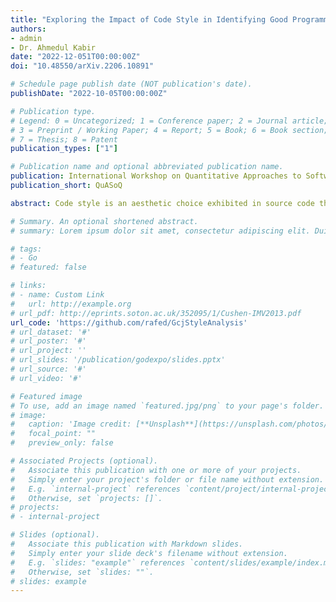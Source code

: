 ```yaml
---
title: "Exploring the Impact of Code Style in Identifying Good Programmers"
authors:
- admin
- Dr. Ahmedul Kabir
date: "2022-12-051T00:00:00Z"
doi: "10.48550/arXiv.2206.10891"

# Schedule page publish date (NOT publication's date).
publishDate: "2022-10-05T00:00:00Z"

# Publication type.
# Legend: 0 = Uncategorized; 1 = Conference paper; 2 = Journal article;
# 3 = Preprint / Working Paper; 4 = Report; 5 = Book; 6 = Book section;
# 7 = Thesis; 8 = Patent
publication_types: ["1"]

# Publication name and optional abbreviated publication name.
publication: International Workshop on Quantitative Approaches to Software Quality
publication_short: QuASoQ

abstract: Code style is an aesthetic choice exhibited in source code that reflects a programmers individual coding habits. This study is the first to investigate whether code style can be used as an indicator to identify good programmers. Data from Google Code Jam were chosen for conducting the study. A cluster analysis was performed to find whether a particular coding style could be associated with good programmers. Furthermore, supervised machine learning models were trained using stylistic features and evaluated using recall, macro-F1, AUC-ROC and balanced accuracy to predict good programmers. The results demonstrate that good programmers may be identified using supervised machine learning models, despite that no particular style groups could be attributed as a good style.

# Summary. An optional shortened abstract.
# summary: Lorem ipsum dolor sit amet, consectetur adipiscing elit. Duis posuere tellus ac convallis placerat. Proin tincidunt magna sed ex sollicitudin condimentum.

# tags:
# - Go
# featured: false

# links:
# - name: Custom Link
#   url: http://example.org
# url_pdf: http://eprints.soton.ac.uk/352095/1/Cushen-IMV2013.pdf
url_code: 'https://github.com/rafed/GcjStyleAnalysis'
# url_dataset: '#'
# url_poster: '#'
# url_project: ''
# url_slides: '/publication/godexpo/slides.pptx'
# url_source: '#'
# url_video: '#'

# Featured image
# To use, add an image named `featured.jpg/png` to your page's folder. 
# image:
#   caption: 'Image credit: [**Unsplash**](https://unsplash.com/photos/pLCdAaMFLTE)'
#   focal_point: ""
#   preview_only: false

# Associated Projects (optional).
#   Associate this publication with one or more of your projects.
#   Simply enter your project's folder or file name without extension.
#   E.g. `internal-project` references `content/project/internal-project/index.md`.
#   Otherwise, set `projects: []`.
# projects:
# - internal-project

# Slides (optional).
#   Associate this publication with Markdown slides.
#   Simply enter your slide deck's filename without extension.
#   E.g. `slides: "example"` references `content/slides/example/index.md`.
#   Otherwise, set `slides: ""`.
# slides: example
---
```


<!-- {{% callout note %}}
Click the *Cite* button above to demo the feature to enable visitors to import publication metadata into their reference management software.
{{% /callout %}} -->

<!-- {{% callout note %}}
Create your slides in Markdown - click the *Slides* button to check out the example.
{{% /callout %}} -->

<!-- Supplementary notes can be added here, including [code, math, and images](https://wowchemy.com/docs/writing-markdown-latex/). -->

